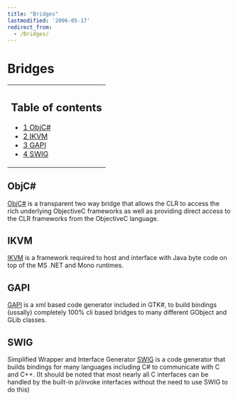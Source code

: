```yaml
---
title: "Bridges"
lastmodified: '2006-05-17'
redirect_from:
  - /Bridges/
---
```


Bridges
=======

<table>
<col width="100%" />
<tbody>
<tr class="odd">
<td align="left"><h2>Table of contents</h2>
<ul>
<li><a href="#objc">1 ObjC#</a></li>
<li><a href="#ikvm">2 IKVM</a></li>
<li><a href="#gapi">3 GAPI</a></li>
<li><a href="#swig">4 SWIG</a></li>
</ul></td>
</tr>
</tbody>
</table>

ObjC#
-----

[ObjC#](/ObjCSharp) is a transparent two way bridge that allows the CLR to access the rich underlying ObjectiveC frameworks as well as providing direct access to the CLR frameworks from the ObjectiveC language.

IKVM
----

[IKVM](/IKVM) is a framework required to host and interface with Java byte code on top of the MS .NET and Mono runtimes.

GAPI
----

[GAPI](/GAPI) is a xml based code generator included in GTK#, to build bindings (ussally) completely 100% cli based bridges to many different GObject and GLib classes.

SWIG
----

Simplified Wrapper and Interface Generator [SWIG](http://www.swig.org) is a code generator that builds bindings for many languages including C# to communicate with C and C++. (It should be noted that most nearly all C interfaces can be handled by the built-in p/invoke interfaces without the need to use SWIG to do this)

